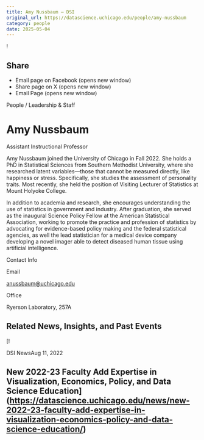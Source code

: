 ```yaml
---
title: Amy Nussbaum – DSI
original_url: https://datascience.uchicago.edu/people/amy-nussbaum
category: people
date: 2025-05-04
---
```


<!-- Table-like structure detected -->

!

## Share

* Email page on Facebook (opens new window)
* Share page on X (opens new window)
* Email Page (opens new window)

<!-- Table-like structure detected -->

People / Leadership & Staff

# Amy Nussbaum

Assistant Instructional Professor

Amy Nussbaum joined the University of Chicago in Fall 2022. She holds a PhD in Statistical Sciences from Southern Methodist University, where she researched latent variables—those that cannot be measured directly, like happiness or stress. Specifically, she studies the assessment of personality traits. Most recently, she held the position of Visiting Lecturer of Statistics at Mount Holyoke College.

In addition to academia and research, she encourages understanding the use of statistics in government and industry. After graduation, she served as the inaugural Science Policy Fellow at the American Statistical Association, working to promote the practice and profession of statistics by advocating for evidence-based policy making and the federal statistical agencies, as well the lead statistician for a medical device company developing a novel imager able to detect diseased human tissue using artificial intelligence.

Contact Info

Email

[anussbaum@uchicago.edu](mailto:anussbaum@uchicago.edu)

Office

Ryerson Laboratory, 257A

## Related News, Insights, and Past Events

<!-- Table-like structure detected -->

[!

DSI NewsAug 11, 2022

## New 2022-23 Faculty Add Expertise in Visualization, Economics, Policy, and Data Science Education](https://datascience.uchicago.edu/news/new-2022-23-faculty-add-expertise-in-visualization-economics-policy-and-data-science-education/)